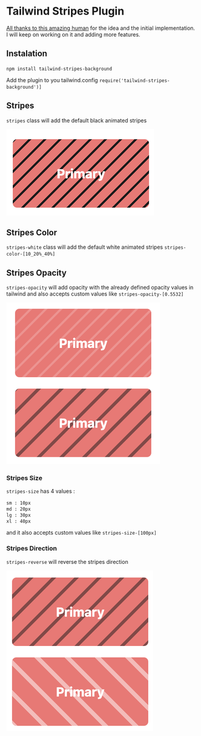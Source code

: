 # Tailwind Stripes Plugin

[All thanks to this amazing human](https://www.protailwind.com/) for the idea and the initial implementation. I will keep on working on it and adding more features.

## Instalation

`npm install tailwind-stripes-background`

Add the plugin to you tailwind.config `require('tailwind-stripes-background')]`


## Stripes 

`stripes` class will add the default black animated stripes

<!-- add an image -->

![Normal Stripes](normal-stripes.png)

## Stripes Color
`stripes-white` class will add the default white animated stripes
`stripes-color-[10_20%_40%]` 

## Stripes Opacity

`stripes-opacity` will add opacity with the already defined opacity values in tailwind and also accepts custom values like `stripes-opacity-[0.5532]`

![Opacity Example](opacity-example.png)

### Stripes Size
`stripes-size` has 4 values :

```
sm : 10px
md : 20px
lg : 30px
xl : 40px
```

and it also accepts custom values like `stripes-size-[100px]` 

### Stripes Direction

`stripes-reverse` will reverse the stripes direction

![Size Example](size-example.png)


